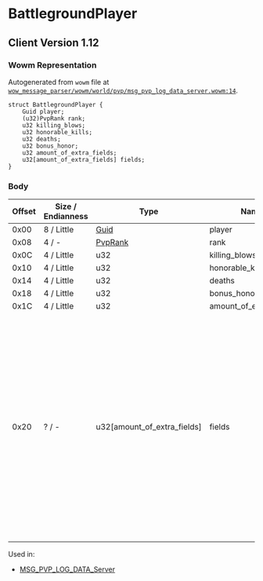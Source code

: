 # BattlegroundPlayer

## Client Version 1.12

### Wowm Representation

Autogenerated from `wowm` file at [`wow_message_parser/wowm/world/pvp/msg_pvp_log_data_server.wowm:14`](https://github.com/gtker/wow_messages/tree/main/wow_message_parser/wowm/world/pvp/msg_pvp_log_data_server.wowm#L14).
```rust,ignore
struct BattlegroundPlayer {
    Guid player;
    (u32)PvpRank rank;
    u32 killing_blows;
    u32 honorable_kills;
    u32 deaths;
    u32 bonus_honor;
    u32 amount_of_extra_fields;
    u32[amount_of_extra_fields] fields;
}
```
### Body

| Offset | Size / Endianness | Type | Name | Comment |
| ------ | ----------------- | ---- | ---- | ------- |
| 0x00 | 8 / Little | [Guid](../types/packed-guid.md) | player |  |
| 0x08 | 4 / - | [PvpRank](pvprank.md) | rank |  |
| 0x0C | 4 / Little | u32 | killing_blows |  |
| 0x10 | 4 / Little | u32 | honorable_kills |  |
| 0x14 | 4 / Little | u32 | deaths |  |
| 0x18 | 4 / Little | u32 | bonus_honor |  |
| 0x1C | 4 / Little | u32 | amount_of_extra_fields |  |
| 0x20 | ? / - | u32[amount_of_extra_fields] | fields | This depends on the BG in question. AV expects 7: Graveyards Assaulted, Graveyards Defended, Towers Assaulted, Towers Defended, Secondary Objectives, LieutenantCount, SecondaryNpc<br/>WSG expects 2: Flag captures and flag returns<br/>AB expects 2: Bases assaulted and bases defended |


Used in:
* [MSG_PVP_LOG_DATA_Server](msg_pvp_log_data_server.md)

